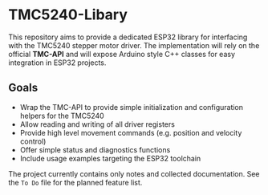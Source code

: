 # TMC5240-Libary

This repository aims to provide a dedicated ESP32 library for interfacing with the TMC5240 stepper motor driver. The implementation will rely on the official **TMC-API** and will expose Arduino style C++ classes for easy integration in ESP32 projects.

## Goals
- Wrap the TMC-API to provide simple initialization and configuration helpers for the TMC5240
- Allow reading and writing of all driver registers
- Provide high level movement commands (e.g. position and velocity control)
- Offer simple status and diagnostics functions
- Include usage examples targeting the ESP32 toolchain

The project currently contains only notes and collected documentation. See the `To Do` file for the planned feature list.

